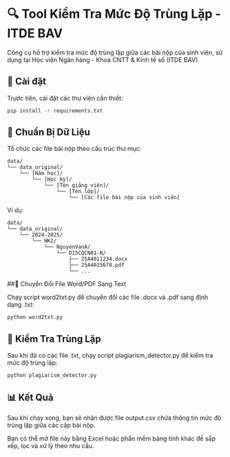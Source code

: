 # 🔍 Tool Kiểm Tra Mức Độ Trùng Lặp - ITDE BAV

Công cụ hỗ trợ kiểm tra mức độ trùng lặp giữa các bài nộp của sinh viên, sử dụng tại Học viện Ngân hàng - Khoa CNTT & Kinh tế số (ITDE BAV).

## 🚀 Cài đặt

Trước tiên, cài đặt các thư viện cần thiết:

```bash
pip install -r requirements.txt
```

## 📁 Chuẩn Bị Dữ Liệu

Tổ chức các file bài nộp theo cấu trúc thư mục:

```
data/
└── data_original/
    └── [Năm học]/
        └── [Học kỳ]/
            └── [Tên giảng viên]/
                └── [Tên lớp]/
                    └── [Các file bài nộp của sinh viên]
```

Ví dụ:

```
data/
└── data_original/
    └── 2024-2025/
        └── HK2/
            └── NguyenVanA/
                └── D15CQCN01-N/
                    ├── 25A4011234.docx
                    ├── 25A4015678.pdf
                    └── ...
```

##🧾 Chuyển Đổi File Word/PDF Sang Text

Chạy script word2txt.py để chuyển đổi các file .docx và .pdf sang định dạng .txt:

```bash
python word2txt.py
```
## 🔎 Kiểm Tra Trùng Lặp

Sau khi đã có các file .txt, chạy script plagiarism_detector.py để kiểm tra mức độ trùng lặp:
```bash
python plagiarism_detector.py
```
## 📊 Kết Quả

Sau khi chạy xong, bạn sẽ nhận được file output.csv chứa thông tin mức độ trùng lặp giữa các cặp bài nộp.

Bạn có thể mở file này bằng Excel hoặc phần mềm bảng tính khác để sắp xếp, lọc và xử lý theo nhu cầu.
